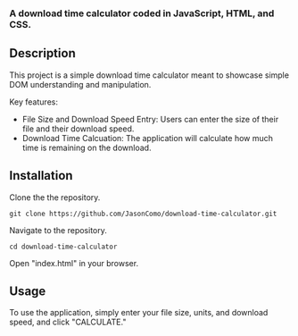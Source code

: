 ### A download time calculator coded in JavaScript, HTML, and CSS.

## Description
This project is a simple download time calculator meant to showcase simple DOM understanding and manipulation.

Key features:
- File Size and Download Speed Entry: Users can enter the size of their file and their download speed.
- Download Time Calcuation: The application will calculate how much time is remaining on the download.
  
## Installation
Clone the the repository.
```
git clone https://github.com/JasonComo/download-time-calculator.git
```

Navigate to the repository.
```
cd download-time-calculator
```

Open "index.html" in your browser.

## Usage
To use the application, simply enter your file size, units, and download speed, and click "CALCULATE."




